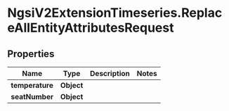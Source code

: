 # NgsiV2ExtensionTimeseries.ReplaceAllEntityAttributesRequest

## Properties
Name | Type | Description | Notes
------------ | ------------- | ------------- | -------------
**temperature** | **Object** |  | 
**seatNumber** | **Object** |  | 


